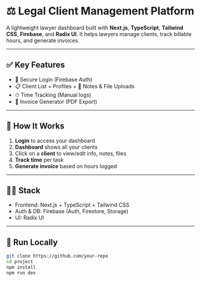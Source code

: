 # ⚖️ Legal Client Management Platform

A lightweight lawyer dashboard built with **Next.js**, **TypeScript**, **Tailwind CSS**, **Firebase**, and **Radix UI**. It helps lawyers manage clients, track billable hours, and generate invoices.

---

## ✅ Key Features

- 🔐 Secure Login (Firebase Auth)
- 📋 Client List + Profiles + 📝 Notes & File Uploads
- ⏱ Time Tracking (Manual logs)
- 🧾 Invoice Generator (PDF Export)

---

## 🧭 How It Works

1. **Login** to access your dashboard  
2. **Dashboard** shows all your clients  
3. Click on a **client** to view/edit info, notes, files  
4. **Track time** per task  
5. **Generate invoice** based on hours logged

---

## 🧑‍💻 Stack

- Frontend: Next.js + TypeScript + Tailwind CSS
- Auth & DB: Firebase (Auth, Firestore, Storage)
- UI: Radix UI

---

## 🚀 Run Locally

```bash
git clone https://github.com/your-repo
cd project
npm install
npm run dev
